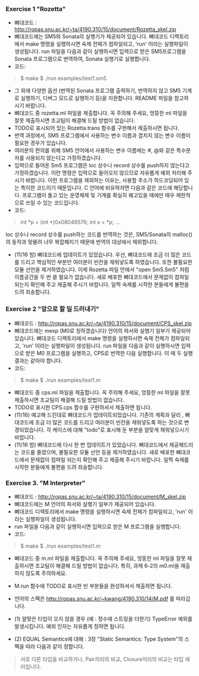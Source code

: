 ### Exercise 1 "Rozetta"

- 뼈대코드 : http://ropas.snu.ac.kr/~ta/4190.310/15/document/Rozetta_skel.zip
- 뼈대코드에는 SM5와 Sonata의 실행기가 제공되어 있습니다.
뼈대코드 디렉토리에서 make 명령을 실행하시면 숙제 전체가 컴파일되고, 'run' 이라는 실행파일이 생성됩니다.
run 파일을 다음과 같이 실행하시면 입력으로 받은 SM5프로그램을 Sonata 프로그램으로 번역하여, Sonata 실행기로 실행합니다.
- 코드:
> $ make
> $ ./run examples/test1.sm5

- 그 외에 다양한 옵션 (번역된 Sonata 프로그램 출력하기, 번역하지 않고 SM5 기계로 실행하기, 디버그 모드로 실행하기 등)을 지원합니다. README 파일을 참고하시기 바랍니다.
- 뼈대코드 중 rozetta.ml 파일을 제출합니다. 꼭 주의해 주세요, 엉뚱한 ml 파일을 잘못 제출하시면 조교팀이 해결해 드릴 방법이 없습니다.
- TODO로 표시되어 있는 Rozetta.trans 함수를 구현해서 제출하시면 됩니다.
- 번역 과정에서, SM5 프로그램에서 사용하는 변수 이름과 겹치지 않는 변수 이름이 필요한 경우가 있습니다.
- 여러분의 편의를 위해 SM5 언어에서 사용하는 변수 이름에는 #, @와 같은 특수문자를 사용되지 않는다고 가정하겠습니다.
- 입력으로 들어온 Sm5 프로그램은 loc 상수나 record 상수를 push하지 않는다고 가정하겠습니다. 이런 명령은 입력으로 들어오지 않으므로 자유롭게 예외 처리해 주시기 바랍니다.
이런 프로그램을 제외하는 이유는, 사용할 주소가 하드코딩되어 있는 특이한 코드이기 때문입니다. C 언어에 비유하자면 다음과 같은 코드에 해당합니다.
프로그램이 돌고 있는 운영체제 및 기계를 확실히 꿰고있을 때에만 매우 제한적으로 쓰일 수 있는 코드입니다.
- 코드:
>  int *p = (int *)0x08048576;
>   int x = *p;
>    ...

loc 상수나 record 상수를 push하는 코드를 번역하는 것은, SM5/Sonata의 malloc()의 동작과 맞물려 너무 복잡해지기 때문에 번역의 대상에서 제외합니다.

- (11/16 밤) 뼈대코드에 업데이트가 있었습니다. 우선, 뼈대코드에 조금 더 많은 코드를 드리고 핵심적인 부분만 여러분이 빈칸을 채워넣도록 하였습니다. 또한 불필요한 모듈 선언을 제거하였습니다. 이제 Rozetta 파일 안에서 "open Sm5.Sm5" 처럼 이름공간을 두 번 쓸 필요가 없습니다. 새로 배포한 뼈대코드에서 문제없이 컴파일 되는지 확인해 주고 제출해 주시기 바랍니다. 일찍 숙제를 시작한 분들에게 불편을 드려 죄송합니다.

### Exercise 2 "앞으로 할 일 드러내기"

- 뼈대코드 : http://ropas.snu.ac.kr/~ta/4190.310/15/document/CPS_skel.zip
- 뼈대코드에는 mexp (M0로 칭하겠습니다) 언어의 파서와 실행기 일부가 제공되어 있습니다.
뼈대코드 디렉토리에서 make 명령을 실행하시면 숙제 전체가 컴파일되고, 'run' 이라는 실행파일이 생성됩니다.
run 파일을 다음과 같이 실행하시면 입력으로 받은 M0 프로그램을 실행하고, CPS로 번역한 다음 실행합니다. 이 때 두 실행 결과는 같아야 합니다.
- 코드:
> $ make
> $ ./run examples/test1.m

- 뼈대코드 중 cps.ml 파일을 제출합니다. 꼭 주의해 주세요, 엉뚱한 ml 파일을 잘못 제출하시면 조교팀이 해결해 드릴 방법이 없습니다.
- TODO로 표시한 CPS.cps 함수를 구현하셔서 제출하면 됩니다.
- (11/16) 예고해 드린대로 뼈대코드가 업데이트되었습니다. 기존의 계획과 달리 , 뼈대코드에 조금 더 많은 코드를 드리고 여러분이 빈칸을 채워넣도록 하는 것으로 변경되었습니다. 각 케이스에 대해 "todo"로 표시해 둔 부분을 알맞게 채워넣으시기 바랍니다.
- (11/16 밤) 뼈대코드에 다시 한 번 업데이트가 있었습니다. 뼈대코드에서 제공해드리는 코드를 줄였으며, 불필요한 모듈 선언 등을 제거하였습니다. 새로 배포한 뼈대코드에서 문제없이 컴파일 되는지 확인해 주고 제출해 주시기 바랍니다. 일찍 숙제를 시작한 분들에게 불편을 드려 죄송합니다.

### Exercise 3. "M Interpreter"
- 뼈대코드 : http://ropas.snu.ac.kr/~ta/4190.310/15/document/M_skel.zip
- 뼈대코드에는 M 언어의 파서와 실행기 일부가 제공되어 있습니다.
- 뼈대코드 디렉토리에서 make 명령을 실행하시면 숙제 전체가 컴파일되고, 'run' 이라는 실행파일이 생성됩니다.
- run 파일을 다음과 같이 실행하시면 입력으로 받은 M 프로그램을 실행합니다.
- 코드:
> $ make
> $ ./run examples/test1.m

- 뼈대코드 중 m.ml 파일을 제출합니다. 꼭 주의해 주세요, 엉뚱한 ml 파일을 잘못 제출하시면 조교팀이 해결해 드릴 방법이 없습니다. 특히, 과제 6-2의 m0.ml을 제출하지 않도록 주의하세요.
- M.run 함수에 TODO로 표시한 빈 부분들을 완성하셔서 제출하면 됩니다.

- 언어의 스펙은 http://ropas.snu.ac.kr/~kwang/4190.310/14/M.pdf 를 따라갑니다.
- (1) 알맞은 타입이 오지 않을 경우 (예 : 정수에 스트링을 더한기) TypeError 예외를 발생시킵니다. 예외 인자는 자유롭게 정하면 됩니다.
- (2) EQUAL Semantics에 대해 : 3장 "Static Semantics: Type System"의 스펙을 따라 다음과 같이 정합니다.
> 서로 다른 타입을 비교하거나, Pair끼리의 비교, Closure끼리의 비교는 타입 에러입니다.
